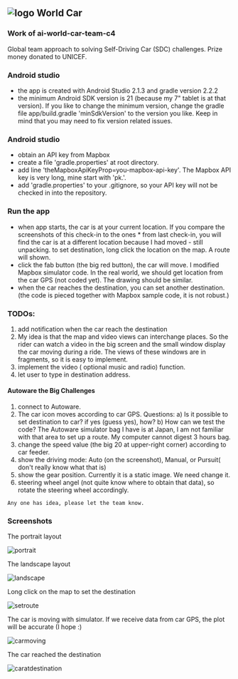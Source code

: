 ## ![logo](https://github.com/wfs/ai-world-car-team-c4/blob/master/app/src/main/res/mipmap-mdpi/ic_launcher.png?raw=true) World Car ##

### Work of ai-world-car-team-c4 ###
Global team approach to solving Self-Driving Car (SDC) challenges. Prize money donated to UNICEF.

### Android studio ###
* the app is created with Android Studio 2.1.3 and gradle version 2.2.2
* the minimum Android SDK version is 21 (because my 7" tablet is at that version). If you like to change the minimum version, change the gradle file app/build.gradle 'minSdkVersion' to the version you like. Keep in mind that you may need to fix version related issues.  

### Android studio ###
* obtain an API key from Mapbox
* create a file 'gradle.properties' at root directory.
* add line 'theMapboxApiKeyProp=you-mapbox-api-key'. The Mapbox API key is very long, mine start with 'pk.'.
* add 'gradle.properties' to your .gitignore, so your API key will not be checked in into the repository.

### Run the app ###
* when app starts, the car is at your current location. If you compare the screenshots of this check-in to the ones * from last check-in, you will find the car is at a different location because I had moved - still unpacking.
to set destination, long click the location on the map. A route will shown.
* click the fab button (the big red button), the car will move. I modified Mapbox simulator code. In the real world, we should get location from the car GPS (not coded yet). The drawing should be similar.
* when the car reaches the destination, you can set another destination. (the code is pieced together with Mapbox sample code, it is not robust.)     

### TODOs: ###
1. add notification when the car reach the destination
2. My idea is that the map and video views can interchange places. So the rider can watch a video in the big screen and the small window display the car moving during a ride. The views of these windows are in fragments, so it is easy to implement.
3. implement the video ( optional music and radio) function.
4. let user to type in destination address.   

#### Autoware the Big Challenges ####
1. connect to Autoware.  
2. The car icon moves according to car GPS. Questions:
   a) Is it possible to set destination to car? if yes (guess yes), how?
   b) How can we test the code? The Autoware simulator bag I have is at Japan, I am not familiar with that area to set up a route. My computer cannot digest 3 hours bag.
3. change the speed value (the big 20 at upper-right corner) according to car feeder.
4. show the driving mode: Auto (on the screenshot), Manual, or Pursuit( don't really know what that is)
5. show the gear position. Currently it is a static image. We need change it.
6. steering wheel angel (not quite know where to obtain that data), so rotate the steering wheel accordingly.

``` Any one has idea, please let the team know. ```

### Screenshots ###

The portrait layout

![portrait](https://github.com/wfs/ai-world-car-team-c4/blob/master/screenshots/portrait.png?raw=true)

The landscape layout

![landscape](https://github.com/wfs/ai-world-car-team-c4/blob/master/screenshots/landscape.png?raw=true)

Long click on the map to set the destination

![setroute](https://github.com/wfs/ai-world-car-team-c4/blob/master/screenshots/route.png?raw=true)

The car is moving with simulator. If we receive data from car GPS, the plot will be accurate (I hope :)

![carmoving](https://github.com/wfs/ai-world-car-team-c4/blob/master/screenshots/car-maving.png?raw=true)

The car reached the destination

![caratdestination](https://github.com/wfs/ai-world-car-team-c4/blob/master/screenshots/car-maving.png?raw=true)
